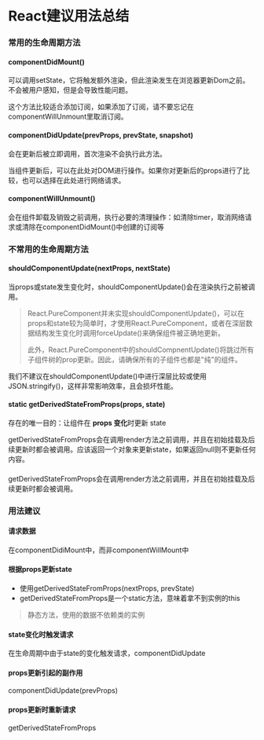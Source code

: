 # React建议用法总结



### 常用的生命周期方法

#### componentDidMount()

可以调用setState，它将触发额外渲染，但此渲染发生在浏览器更新Dom之前。不会被用户感知，但是会导致性能问题。

这个方法比较适合添加订阅，如果添加了订阅，请不要忘记在componentWillUnmount里取消订阅。

#### componentDidUpdate(prevProps, prevState, snapshot)

会在更新后被立即调用，首次渲染不会执行此方法。

当组件更新后，可以在此处对DOM进行操作。如果你对更新后的props进行了比较，也可以选择在此处进行网络请求。

#### componentWillUnmount()

会在组件卸载及销毁之前调用，执行必要的清理操作：如清除timer，取消网络请求或清除在componentDidMount()中创建的订阅等

### 不常用的生命周期方法

#### shouldComponentUpdate(nextProps, nextState)

当props或state发生变化时，shouldComponentUpdate()会在渲染执行之前被调用。

> React.PureComponent并未实现shouldComponentUpdate()，可以在props和state较为简单时，才使用React.PureComponent，或者在深层数据结构发生变化时调用forceUpdate()来确保组件被正确地更新。
>
> 此外，React.PureComponent中的shouldCompnentUpdate()将跳过所有子组件树的prop更新。因此，请确保所有的子组件也都是"纯"的组件。

我们不建议在shouldComponentUpdate()中进行深层比较或使用JSON.stringify()，这样非常影响效率，且会损坏性能。

#### static getDerivedStateFromProps(props, state)

存在的唯一目的：让组件在 **props 变化**时更新 state

getDerivedStateFromProps会在调用render方法之前调用，并且在初始挂载及后续更新时都会被调用。应该返回一个对象来更新state，如果返回null则不更新任何内容。



#### 

getDerivedStateFromProps会在调用render方法之前调用，并且在初始挂载及后续更新时都会被调用。







### 用法建议

#### 请求数据

在componentDidiMount中，而非componentWillMount中

#### 根据props更新state

* 使用getDerivedStateFromProps(nextProps, prevState)
* getDerivedStateFromProps是一个static方法，意味着拿不到实例的this

> 静态方法，使用的数据不依赖类的实例

#### state变化时触发请求

在生命周期中由于state的变化触发请求，componentDidUpdate

#### props更新引起的副作用

componentDidUpdate(prevProps)

#### props更新时重新请求

getDerivedStateFromProps

